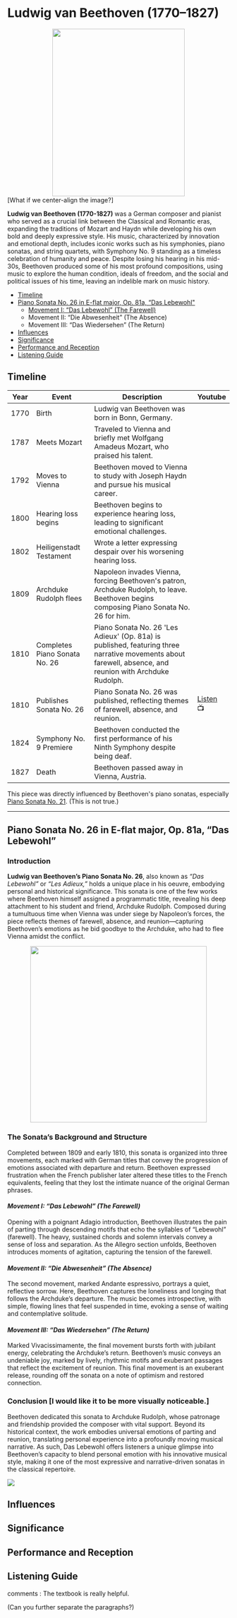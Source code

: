 # Ludwig van Beethoven (1770–1827)

<div align="center">
<img src="beethoven26.png" width="300" height="380">
</div>
[What if we center-align the image?]

**Ludwig van Beethoven (1770-1827)** was a German composer and pianist who served as a crucial link between the Classical and Romantic eras, expanding the traditions of Mozart and Haydn while developing his own bold and deeply expressive style. His music, characterized by innovation and emotional depth, includes iconic works such as his symphonies, piano sonatas, and string quartets, with Symphony No. 9 standing as a timeless celebration of humanity and peace. Despite losing his hearing in his mid-30s, Beethoven produced some of his most profound compositions, using music to explore the human condition, ideals of freedom, and the social and political issues of his time, leaving an indelible mark on music history.

- [Timeline](#timeline)
- [Piano Sonata No. 26 in E-flat major, Op. 81a, “Das Lebewohl"](#piano-sonata-no-26-in-e-flat-major-op-81a-das-lebewohl)
  -  [Movement I: “Das Lebewohl” (The Farewell)](#movment-i-das-lebewohl-the-farewell)
  -  Movement II: “Die Abwesenheit” (The Absence)
  -  Movement III: “Das Wiedersehen” (The Return)
- [Influences](#influences)
- [Significance](#significance)
- [Performance and Reception](#performance-and-reception)
- [Listening Guide](#listening-guide)

## Timeline

| Year | Event | Description                                                                                                      | Youtube |
| ---- | ----- | ---------------------------------------------------------------------------------------------------------------- | ------- |
| 1770	| Birth	| Ludwig van Beethoven was born in Bonn, Germany.                                                                  |         |
| 1787	| Meets Mozart	| Traveled to Vienna and briefly met Wolfgang Amadeus Mozart, who praised his talent.                       |         |
| 1792	| Moves to Vienna	| Beethoven moved to Vienna to study with Joseph Haydn and pursue his musical career.                    |         |
| 1800	| Hearing loss begins	| Beethoven begins to experience hearing loss, leading to significant emotional challenges.          |         |
| 1802	| Heiligenstadt Testament	| Wrote a letter expressing despair over his worsening hearing loss.                             |         |
| 1809	| Archduke Rudolph flees	| Napoleon invades Vienna, forcing Beethoven's patron, Archduke Rudolph, to leave. Beethoven begins composing Piano Sonata No. 26 for him.                                                                                                      |         |
| 1810	| Completes Piano Sonata No. 26	| Piano Sonata No. 26 'Les Adieux' (Op. 81a) is published, featuring three narrative movements about farewell, absence, and reunion with Archduke Rudolph.                                                                             |         |
| 1810	| Publishes Sonata No. 26	| Piano Sonata No. 26 was published, reflecting themes of farewell, absence, and reunion.        | [Listen](https://youtu.be/6c9B3K4ii-c?si=PcrhJ5FE2cs3OTSn) :tv: |
| 1824	| Symphony No. 9 Premiere	| Beethoven conducted the first performance of his Ninth Symphony despite being deaf.            |         |
| 1827	| Death	| Beethoven passed away in Vienna, Austria.                                                                        |         |

This piece was directly influenced by Beethoven's piano sonatas, especially [Piano Sonata No. 21](beehoven-piano-sonata-no.21.md). (This is not true.)

---

## Piano Sonata No. 26 in E-flat major, Op. 81a, “Das Lebewohl”

### Introduction
**Ludwig van Beethoven’s Piano Sonata No. 26**, also known as *“Das Lebewohl”* or *“Les Adieux,”* holds a unique place in his oeuvre, embodying personal and historical significance. This sonata is one of the few works where Beethoven himself assigned a programmatic title, revealing his deep attachment to his student and friend, Archduke Rudolph. Composed during a tumultuous time when Vienna was under siege by Napoleon’s forces, the piece reflects themes of farewell, absence, and reunion—capturing Beethoven’s emotions as he bid goodbye to the Archduke, who had to flee Vienna amidst the conflict.

<div align="center">
<img src="rudolph.png" width="400" hight="400">
</div>

### The Sonata’s Background and Structure
Completed between 1809 and early 1810, this sonata is organized into three movements, each marked with German titles that convey the progression of emotions associated with departure and return. Beethoven expressed frustration when the French publisher later altered these titles to the French equivalents, feeling that they lost the intimate nuance of the original German phrases.

 #### ***Movement I: “Das Lebewohl” (The Farewell)***
 
Opening with a poignant Adagio introduction, Beethoven illustrates the pain of parting through descending motifs that echo the syllables of “Lebewohl” (farewell). The heavy, sustained chords and solemn intervals convey a sense of loss and separation. As the Allegro section unfolds, Beethoven introduces moments of agitation, capturing the tension of the farewell.

 #### ***Movement II: “Die Abwesenheit” (The Absence)***
 
The second movement, marked Andante espressivo, portrays a quiet, reflective sorrow. Here, Beethoven captures the loneliness and longing that follows the Archduke’s departure. The music becomes introspective, with simple, flowing lines that feel suspended in time, evoking a sense of waiting and contemplative solitude.

 #### ***Movement III: “Das Wiedersehen” (The Return)***
 
Marked Vivacissimamente, the final movement bursts forth with jubilant energy, celebrating the Archduke’s return. Beethoven’s music conveys an undeniable joy, marked by lively, rhythmic motifs and exuberant passages that reflect the excitement of reunion. This final movement is an exuberant release, rounding off the sonata on a note of optimism and restored connection.

### Conclusion [I would like it to be more visually noticeable.]
Beethoven dedicated this sonata to Archduke Rudolph, whose patronage and friendship provided the composer with vital support. Beyond its historical context, the work embodies universal emotions of parting and reunion, translating personal experience into a profoundly moving musical narrative. As such, Das Lebewohl offers listeners a unique glimpse into Beethoven’s capacity to blend personal emotion with his innovative musical style, making it one of the most expressive and narrative-driven sonatas in the classical repertoire.

<img src="das_lebewohl.png">

## Influences

## Significance

## Performance and Reception

## Listening Guide

comments : The textbook is really helpful.

(Can you further separate the paragraphs?)
